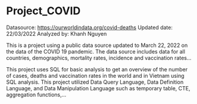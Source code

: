 # Project_COVID 

Datasource: https://ourworldindata.org/covid-deaths
Updated date: 22/03/2022
Analyzed by: Khanh Nguyen

This is a project using a public data source updated to March 22, 2022 on the data of the COVID 19 pandemic. The data source includes data for all countries, demographics, mortality rates, incidence and vaccination rates...

This project uses SQL for basic analysis to get an overview of the number of cases, deaths and vaccination rates in the world and in Vietnam using SQL analysis. This project utilized Data Query Language, Data Definition Language, and Data Manipulation Language such as temporary table, CTE, aggregation functions,...
